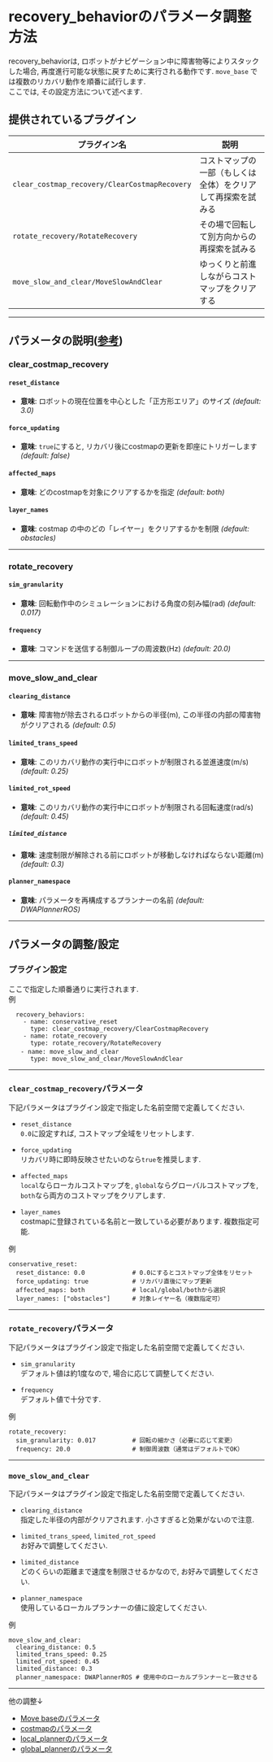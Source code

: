 # recovery_behaviorのパラメータ調整方法

recovery_behaviorは, ロボットがナビゲーション中に障害物等によりスタックした場合, 再度進行可能な状態に戻すために実行される動作です. `move_base` では複数のリカバリ動作を順番に試行します.  
ここでは, その設定方法について述べます.  

## 提供されているプラグイン
| プラグイン名 | 説明 |
|--------------|------|
| `clear_costmap_recovery/ClearCostmapRecovery` | コストマップの一部（もしくは全体）をクリアして再探索を試みる |
| `rotate_recovery/RotateRecovery` | その場で回転して別方向からの再探索を試みる |
| `move_slow_and_clear/MoveSlowAndClear` | ゆっくりと前進しながらコストマップをクリアする |
---
## パラメータの説明([参考](https://robo-marc.github.io/navigation_documents/packages.html#id7))
### clear_costmap_recovery
#### `reset_distance`
- **意味**: ロボットの現在位置を中心とした「正方形エリア」のサイズ *(default: 3.0)*
#### `force_updating`
- **意味**: `true`にすると, リカバリ後にcostmapの更新を即座にトリガーします *(default: false)*
#### `affected_maps`
- **意味**: どのcostmapを対象にクリアするかを指定 *(default: both)*
#### `layer_names`
- **意味**: costmap の中のどの「レイヤー」をクリアするかを制限 *(default: obstacles)*
---
### rotate_recovery
#### `sim_granularity`
- **意味**: 回転動作中のシミュレーションにおける角度の刻み幅(rad) *(default: 0.017)*
#### `frequency`
- **意味**: コマンドを送信する制御ループの周波数(Hz) *(default: 20.0)*
---
### move_slow_and_clear
#### `clearing_distance`
- **意味**: 障害物が除去されるロボットからの半径(m), この半径の内部の障害物がクリアされる *(default: 0.5)*
#### `limited_trans_speed`
- **意味**: このリカバリ動作の実行中にロボットが制限される並進速度(m/s) *(default: 0.25)*
#### `limited_rot_speed`
- **意味**: このリカバリ動作の実行中にロボットが制限される回転速度(rad/s) *(default: 0.45)*
##### `limited_distance`
- **意味**: 速度制限が解除される前にロボットが移動しなければならない距離(m) *(default: 0.3)*
#### `planner_namespace`
- **意味**: パラメータを再構成するプランナーの名前 *(default: DWAPlannerROS)*
---

## パラメータの調整/設定
### プラグイン設定
ここで指定した順番通りに実行されます.  
例  
```
  recovery_behaviors:
    - name: conservative_reset
      type: clear_costmap_recovery/ClearCostmapRecovery
    - name: rotate_recovery
      type: rotate_recovery/RotateRecovery
　　- name: move_slow_and_clear
      type: move_slow_and_clear/MoveSlowAndClear
```
---
### `clear_costmap_recovery`パラメータ
下記パラメータはプラグイン設定で指定した名前空間で定義してください.  
- `reset_distance`  
`0.0`に設定すれば, コストマップ全域をリセットします.  

- `force_updating`  
リカバリ時に即時反映させたいのなら`true`を推奨します.  
- `affected_maps`  
`local`ならローカルコストマップを, `global`ならグローバルコストマップを, `both`なら両方のコストマップをクリアします.  
- `layer_names`  
costmapに登録されている名前と一致している必要があります. 複数指定可能.  

例
```
conservative_reset:
  reset_distance: 0.0             # 0.0にするとコストマップ全体をリセット
  force_updating: true            # リカバリ直後にマップ更新
  affected_maps: both             # local/global/bothから選択
  layer_names: ["obstacles"]      # 対象レイヤー名（複数指定可）
```

---
### `rotate_recovery`パラメータ
下記パラメータはプラグイン設定で指定した名前空間で定義してください.  
- `sim_granularity`  
デフォルト値は約1度なので, 場合に応じて調整してください.  

- `frequency`  
デフォルト値で十分です.  

例  
```
rotate_recovery:
  sim_granularity: 0.017          # 回転の細かさ（必要に応じて変更）
  frequency: 20.0                 # 制御周波数（通常はデフォルトでOK）
```

---
### `move_slow_and_clear`
下記パラメータはプラグイン設定で指定した名前空間で定義してください.  
- `clearing_distance`  
指定した半径の内部がクリアされます. 小さすぎると効果がないので注意.  

- `limited_trans_speed`, `limited_rot_speed`  
お好みで調整してください.  
- `limited_distance`  
どのくらいの距離まで速度を制限させるかなので, お好みで調整してください.  
- `planner_namespace`   
使用しているローカルプランナーの値に設定してください.  

例  
```
move_slow_and_clear:
  clearing_distance: 0.5
  limited_trans_speed: 0.25
  limited_rot_speed: 0.45
  limited_distance: 0.3
  planner_namespace: DWAPlannerROS # 使用中のローカルプランナーと一致させる
```

---

他の調整↓
- [Move baseのパラメータ](move_base_1.md)
- [costmapのパラメータ](costmap.md)
- [local_plannerのパラメータ](local_planner.md)
- [global_plannerのパラメータ](global_planner.md)